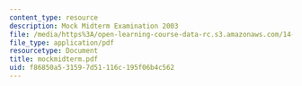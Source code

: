 ```yaml
---
content_type: resource
description: Mock Midterm Examination 2003
file: /media/https%3A/open-learning-course-data-rc.s3.amazonaws.com/14-23-government-regulation-of-industry-spring-2003/f86850a531597d51116c195f06b4c562_mockmidterm.pdf
file_type: application/pdf
resourcetype: Document
title: mockmidterm.pdf
uid: f86850a5-3159-7d51-116c-195f06b4c562
---
```

